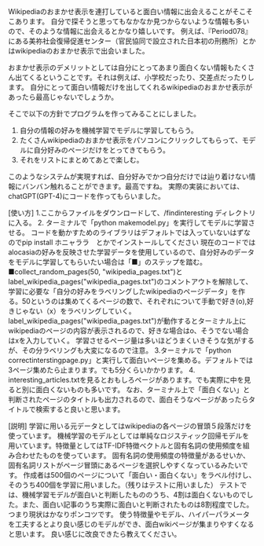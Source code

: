 Wikipediaのおまかせ表示を連打していると面白い情報に出会えることがそこそこあります。
自分で探そうと思ってもなかなか見つからないような情報も多いので、そのような情報に出会えるとかなり嬉しいです。
例えば、『Period078』にある美祢社会復帰促進センター（官民協同で設立された日本初の刑務所）とかはwikipediaのおまかせ表示で出会いました。

おまかせ表示のデメリットとしては自分にとってあまり面白くない情報もたくさん出てくるということです。それは例えば、小学校だったり、交差点だったりします。
自分にとって面白い情報だけを出してくれるwikipediaのおまかせ表示があったら最高じゃないでしょうか。

そこで以下の方針でプログラムを作ってみることにしました。
1. 自分の情報の好みを機械学習でモデルに学習してもらう。
2. たくさんwikipediaのおまかせ表示をパソコンにクリックしてもらって、モデルに自分好みのページだけをとってきてもらう。
3. それをリストにまとめてあとで楽しむ。

このようなシステムが実現すれば、自分好みでかつ自分だけでは辿り着けない情報にバンバン触れることができます。最高ですね。
実際の実装においては、chatGPT(GPT-4)にコードを作ってもらいました。

[使い方]
1.ここからファイルをダウンロードして、/findinteresting ディレクトリに入る。
2. ターミナルで「python makemodel.py」を実行してモデルに学習させる。
コードを動かすためのライブラリはデフォルトでは入っていないはずなのでpip install ホニャララ　とかでインストールしてください
現在のコードではalocasiaの好みを反映させた学習データを使用しているので、自分好みのデータをモデルに学習してもらいたい場合は「■」のステップを踏む。
■collect_random_pages(50, "wikipedia_pages.txt")とlabel_wikipedia_pages("wikipedia_pages.txt")のコメントアウトを解除して、
学習に必要な「自分の好みをラベリングしたwikipediaのページデータ」を作る。50というのは集めてくるページの数で、それぞれについて手動で好き(o),好きじゃない（x）をラベリングしていく。
label_wikipedia_pages("wikipedia_pages.txt")が動作するとターミナル上にwikipediaのページの内容が表示されるので、好きな場合はo、そうでない場合はxを入力していく。
学習させるページ量は多いほどうまくいきそうな気がするが、その分ラベリングも大変になるので注意。
3.ターミナルで「python correctinterstingpage.py」と実行して面白いページを集める。デフォルトでは3ページ集めたら止まります。でも5分くらいかかります。
4. interesting_articles.txtを見るとおもしろページがあります。でも実際に中を見ると別に面白くないものも多いです。
なお、ターミナル上で「面白くない」と判断されたページのタイトルも出力されるので、面白そうなページがあったらタイトルで検索すると良いと思います。

[説明]
学習に用いる元データとしてはwikipediaの各ページの冒頭５段落だけを使っています。
機械学習のモデルとしては単純なロジスティック回帰モデルを用いています。特徴量としてはTF-IDF特徴ベクトルと固有名詞の使用頻度を組み合わせたものを使っています。
固有名詞の使用頻度の特徴量があるせいか、固有名詞リストがページ冒頭にあるページを選択しやすくなっているみたいです。
作成者は500個のページについて「面白い・面白くない」をラベル付けし、そのうち400個を学習に用いました。（残りはテストに用いました）
テストでは、機械学習モデルが面白いと判断したもののうち、4割は面白くないものでした。また、面白い記事のうち実際に面白いと判断されたものは8割程度でした。
つまり現状はかなりポンコツです。
使う特徴量やモデル、ハイパーパラメータを工夫するとより良い感じのモデルができ、面白wikiページが集まりやすくなると思います。
良い感じに改良できたら教えてください。


